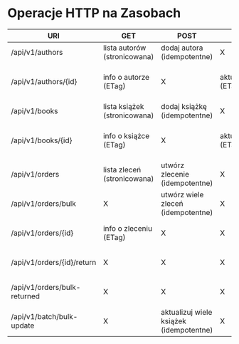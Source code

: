 # Operacje HTTP na Zasobach
| URI | GET | POST | PUT | PATCH | DELETE |
|-----|-----|------|-----|-------|--------|
| /api/v1/authors | lista autorów (stronicowana) | dodaj autora (idempotentne) | X | X | X |
| /api/v1/authors/{id} | info o autorze (ETag) | X | aktualizacja (ETag) | aktualizacja częściowa (idempotentne, ETag) | usunięcie (kaskadowe) |
| /api/v1/books | lista książek (stronicowana) | dodaj książkę (idempotentne) | X | X | X |
| /api/v1/books/{id} | info o książce (ETag) | X | aktualizacja (ETag) | aktualizacja częściowa (idempotentne, ETag) | usunięcie |
| /api/v1/orders | lista zleceń (stronicowana) | utwórz zlecenie (idempotentne) | X | X | X |
| /api/v1/orders/bulk | X | utwórz wiele zleceń (idempotentne) | X | X | X |
| /api/v1/orders/{id} | info o zleceniu (ETag) | X | X | X | usunięcie (zwraca zasoby) |
| /api/v1/orders/{id}/return | X | X | X | zwrot zlecenia (idempotentne, ETag) | X |
| /api/v1/orders/bulk-returned | X | X | X | X | usuń zwrócone zlecenia |
| /api/v1/batch/bulk-update | X | aktualizuj wiele książek (idempotentne) | X | X | X |